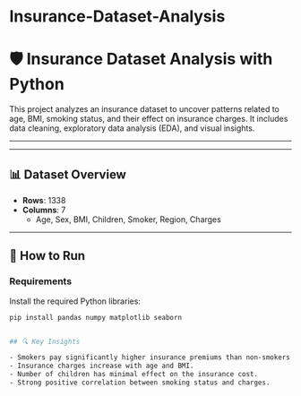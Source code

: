 # Insurance-Dataset-Analysis

# 🛡️ Insurance Dataset Analysis with Python

This project analyzes an insurance dataset to uncover patterns related to age, BMI, smoking status, and their effect on insurance charges. It includes data cleaning, exploratory data analysis (EDA), and visual insights.

---


---

## 📊 Dataset Overview
- **Rows**: 1338
- **Columns**: 7
  - Age, Sex, BMI, Children, Smoker, Region, Charges

---

## 🔧 How to Run

### Requirements

Install the required Python libraries:

```bash
pip install pandas numpy matplotlib seaborn


## 🔍 Key Insights

- Smokers pay significantly higher insurance premiums than non-smokers.
- Insurance charges increase with age and BMI.
- Number of children has minimal effect on the insurance cost.
- Strong positive correlation between smoking status and charges.



